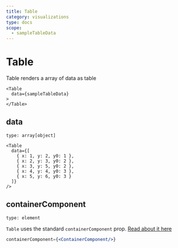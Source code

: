 ```yaml
---
title: Table
category: visualizations
type: docs
scope:
  - sampleTableData
---
```


# Table

Table renders a array of data as table

```playground
<Table
  data={sampleTableData}
>
</Table>
```

## data

`type: array[object]`

```playground
<Table
  data={[
    { x: 1, y: 2, y0: 1 },
    { x: 2, y: 3, y0: 2 },
    { x: 3, y: 5, y0: 2 },
    { x: 4, y: 4, y0: 3 },
    { x: 5, y: 6, y0: 3 }
  ]}
/>
```

## containerComponent

`type: element`

`Table` uses the standard `containerComponent` prop. [Read about it here](/docs/guides/common-props#containercomponent)

```jsx
containerComponent={<ContainerComponent/>}
```
